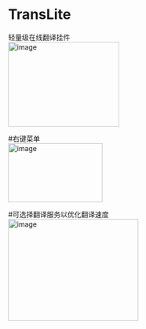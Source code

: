 # TransLite
轻量级在线翻译挂件
<br><img width="226" height="172" alt="image" src="https://github.com/user-attachments/assets/c5601412-f4d5-411d-8707-c6ddd02a7c06" /></br>

#右键菜单
<br><img width="192" height="120" alt="image" src="https://github.com/user-attachments/assets/3e39bea2-9209-486a-81fe-ffdc3fcc8ad5" /></br>

#可选择翻译服务以优化翻译速度
<br><img width="265" height="207" alt="image" src="https://github.com/user-attachments/assets/f28ebfb2-61e5-4359-b8aa-fed1dd4cbbe9" /><br>




